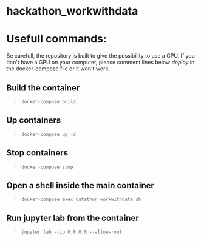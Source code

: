 # hackathon_workwithdata

# Usefull commands:

Be carefull, the repository is built to give the possibility to use a GPU. If you don't have a GPU on your computer, please comment lines below _deploy_ in the docker-compose file or it won't work.

## Build the container<br>

> `docker-compose build ` <br>

## Up containers<br>

> `docker-compose up -d` <br>

## Stop containers<br>

> `docker-compose stop` <br>

## Open a shell inside the main container<br>

> `docker-compose exec datathon_workwithdata sh `

## Run jupyter lab from the container<br>

> `jupyter lab --ip 0.0.0.0 --allow-root`